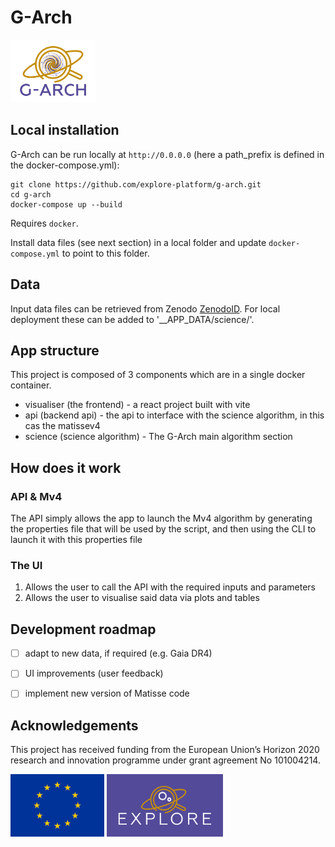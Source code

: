 # G-Arch

<img src='logo_garch.png' height='100' />


## Local installation

G-Arch can be run locally at `http://0.0.0.0` (here a path_prefix is defined in the docker-compose.yml):

    git clone https://github.com/explore-platform/g-arch.git
    cd g-arch
    docker-compose up --build

Requires `docker`.

Install data files (see next section) in a local folder and update `docker-compose.yml` to point to this folder.

## Data

Input data files can be retrieved from Zenodo [ZenodoID](https://zenodo.org/).
For local deployment these can be added to '__APP_DATA/science/'.


## App structure

This project is composed of 3 components which are in a single docker container.

* visualiser (the frontend) - a react project built with vite
* api (backend api) - the api to interface with the science algorithm, in this cas the matissev4
* science (science algorithm) - The G-Arch main algorithm section

## How does it work

### API & Mv4
The API simply allows the app to launch the Mv4 algorithm by generating the properties file that will be used by the script, and then using the CLI to launch it with this properties file

### The UI

1. Allows the user to call the API with the required inputs and parameters
2. Allows the user to visualise said data via plots and tables


## Development roadmap

- [ ] adapt to new data, if required (e.g. Gaia DR4)
- [ ] UI improvements (user feedback)
- [ ] implement new version of Matisse code


## Acknowledgements

This project has received funding from the European Union’s Horizon 2020 research and innovation programme under grant agreement No 101004214. 

<img src='logoEU.jpg' height='100' /> <img src='Explore_Logo_Box.png' height='100' />
